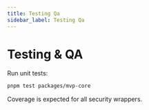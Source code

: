 ```yaml
---
title: Testing Qa
sidebar_label: Testing Qa
---
```


# Testing & QA

Run unit tests:
```bash
pnpm test packages/mvp-core
```

Coverage is expected for all security wrappers.
